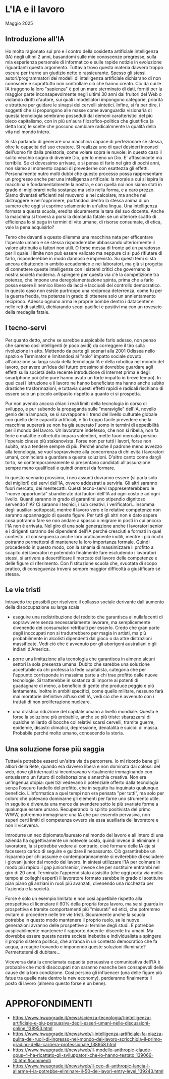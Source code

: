 # L'IA e il lavoro
Maggio 2025

## Introduzione all'IA
Ho molto ragionato sui pro e i contro della cosidetta artificiale intelligenza (IA) negli ultimi 2 anni, basandomi sulle mie conoscenze pregresse, sulla mia esperienza personale di informatico e sulle rapide notizie in evoluzione riguardanti questo argomento. Tuttavia trovo questa materia davvero troppo oscura per trarne un giudizio netto e rassicurante. Spesso gli stessi autori/programmatori dei modelli di intelligenza artificiale dichiarano di non conoscere e soprattutto non controllare ciò che hanno creato. Ciò da cui le IA traggono la loro "sapienza" è poi un mare sterminato di dati, forniti per la maggior parte inconsapevolmente negli ultimi 30 anni dai fruitori del Web o violando diritti d'autore, sui quali i modellatori impongono categorie, priorità e strutture per guidare le sinapsi dei cervelli sintetici. Infine, si fa per dire, i soggetti che si propongono alle masse come avanguardia visionaria di questa tecnologia sembrano posseduti dai demoni caratteristici del più bieco capitalismo, con in più un'aura filosofico-politica che giustifica (a detta loro) le scelte che possono cambiare radicalmnente la qualità della vita nel mondo intero. 

Si sta parlando di generare una macchina capace di perfezionare sé stessa, oltre le capacità del suo creatore. Si realizza uno di quei desideri inconsci dell'uomo fin dalla preistoria, come volare sopra le nuvole: in questo caso il solito vecchio sogno di divenire Dio, per lo meno un Dio. E' affascinante ma terribile. Se ci dovessimo arrivare, e si pensa di farlo nel giro di pochi anni, non siamo al momento capaci di prevederne con esattezza gli effetti. Personalmente nutro molti dubbi che questo processo possa rappresentare un progresso anche per una intelligenza artificale: la morale a cui si ispira la macchina è fondamentalmente la nostra, e con quella noi non siamo stati in grado di migliorarci nella sostanza ma solo nella forma, e a caro prezzo. Siamo diventati efficienti nel muoverci e nel calcolare, ma anche nel distruggere e nell'opprimere, portandoci dentro la stessa anima di un sumero che oggi si esprime solamente in un'altra lingua. Una intelligenza formata a questa scuola, eredita sicuramente la tara del suo docente. Anche la macchina si troverà a porsi la domanda fatale: se un ulteriore scatto di efficienza lo si paga in termini di vite umane, di risorse consumate, di etica, vale la pena acquisirlo? 

Temo che davanti a questo dilemma una macchina nata per efficentare l'operato umano e sé stessa risponderebbe abbassando ulteriormente il valore attribuito a fattori non utili. O forse messa di fronte ad un paradosso per il quale il limite non può essere valicato ma neppure ci si può rifiutare di farlo, risponderebbe in modo dannoso e imprevisto. Su questi temi si sta ancora dibattendo in ambito accademico e nei laboratori, ma già si progetta di connettere queste intelligenze con i sistemi critici che governano la nostra società moderna. A spingere per questa via c'è la competizione tra potenze, che impone una deregolamentazione spinta, prima che a farlo possa essere il nemico libero da lacci e lacciuoli del controllo democratico. In questo caso non esiste purtroppo una reciproca deterrenza, come fu per la guerra fredda, tra potenze in grado di ottenere solo un annientamento reciproco. Adesso ognuno arma le proprie bombe dentro i datacenter e nelle reti di satelliti, dichiarando scopi pacifici e positivi ma con un rovescio della medaglia fatale.

## I tecno-servi
Per quanto detto, anche se sarebbe auspicabile farlo adesso, non penso che saremo così intelligenti (e poco avidi) da correggere il tiro sulla rivoluzione in atto.
Mettendo da parte gli scenari alla 2001 Odissea nello spazio e Terminator e limitandosi al "solo" impatto sociale dovuto all'adozione su larga scala della tecnologia IA e della robotica nel mondo del lavoro, per avere un'idea del futuro prossimo si dovrebbe guardare agli effetti sulla società della recente introduzione di Internet prima e degli smartphone poi (che pure hanno avuto un forte impatto in breve tempo). In quei casi l'istruzione e il lavoro ne hanno beneficiato ma hanno anche subito drastiche trasformazioni, e tuttavia questi effetti rapidi e radicali rischiano di essere solo un piccolo antipasto rispetto a quanto ci si prospetta.

Pur non avendo ancora chiari i reali limiti della tecnologia in corso di sviluppo, e pur subendo la propaganda sulle "meraviglie" dell'IA, novello genio della lampada, se si sovrappone il trend del livello culturale globale con quello delle capacità artificiali, è fin troppo facile prevedere che la macchina supererà se non ha già superato l'uomo in termini di appetibilità per il mondo del lavoro. Un lavoratore indefesso, che non si ribella, non fa ferie o malattie e oltretutto impara volentieri, mette fuori mercato persino l'operaio cinese più stakanovista. Forse non per tutti i lavori, forse non subito, ma a tendere sempre di più. Perché anche il padrone meno avvezzo alla tecnologia, se vuol sopravvivere alla concorrenza di chi evita i lavoratori umani, comincierà a guardare a queste soluzioni. D'altro canto come dargli torto, se contemporaneamente si presentano candidati all'assunzione sempre meno qualificati e quindi onerosi da formare.

In questo scenario prossimo, i neo assunti dovranno essere (si parla solo dei migliori) dei servi dell'IA, ovvero addestrati a servirla. Gli altri saranno fuori mercato, dei mentecatti.
Questi tecno-servi rappresenterebbero le "nuove opportunità" sbandierate dai fautori dell'IA ad ogni costo e ad ogni livello. Quanti saranno in grado di garantirsi uno stipendio dignitoso servendo l'IA? Ci saranno i tecnici, i sub creativi, i verificatori...insomma degli ausiliari sottoposti, mentre il lavoro vero e le relative competenze non saranno appannaggio di queste figure. Per tutti gli altri non è dato sapere cosa potranno fare se non andare a spasso o migrare in posti in cui ancora l'IA non è arrivata.
Nel giro di una sola generazione anche i lavoratori senior e i dirigenti saranno dei dipendenti dell'IA perché cresciuti e formati in quel contesto, di conseguenza anche loro praticamente inutili, mentre i più ricchi potranno permettersi di mantenere la loro importanza formale. 
Quindi procedendo in questo modo, con la smania di massimizzare il profitto a scapito dei lavoratori e potendolo finalmente fare escludendo i lavoratori stessi, si arriverà a desertificare il mercato del lavoro delle competenze e delle figure di riferimento. Con l'istituzione scuola che, svuotata di scopo pratico, di conseguenza troverà sempre maggior difficoltà a giustificare sé stessa.

## Le vie tristi
Intravedo tre possibili per risolvere il collasso sociale derivante dall'aumento della disoccupazione su larga scala

- eseguire una redistribuzione del reddito che garantisca ai nullafacenti di sopravvivere senza necessariamente lavorare, ma semplicemente divenendo dei consumatori retribuiti per esserlo. Credo che gran parte degli inoccupati non si tradurrebbero per magia in artisti, ma più probabilmente in alcolisti dipendenti dal gioco o da altre distrazioni massificate. 
Vedi ciò che è avvenuto per gli aborigeni australiani o gli indiani d'America.

- porre una limitazione alla tecnologia che garantisca in almeno alcuni settori la sola presenza umana. Dubito che sarebbe una soluzione accettabile da chi professa la fede capitalista, categoria che per l'appunto corrisponde in massima parte a chi trae profitto dalle nuove tecnologie. Si tratterebbe in sostanza di imporre ai potenti di guadagnare di meno, a beneficio di gente che produce peggio e più lentamente. Inoltre in ambiti specifici, come quello militare, nessuno farà mai moratorie definitive all'uso dell'IA, vedi ciò che è avvenuto con i trattati di non proliferazione nucleare.

- una drastica riduzione del capitale umano a livello mondiale. Questa è forse la soluzione più probabile, anche se più triste: sbarazzarsi di qualche miliardo di bocche coi relativi scarsi cervelli, tramite guerre, epidemie, disastri climatici, depressione, denatalità e suicidi di massa. Probabile perché molto umano, conoscendo la storia.

## Una soluzione forse più saggia
Tuttavia potrebbe esserci un'altra via da percorrere. Io mi ricordo bene gli albori della Rete, quando era davvero libera e non dominata dai colossi del web, dove gli internauti si incontravano virtualmente immaginando con entusiasmo un futuro di collaborazione e anarchia creativa. Non era un'ingenua utopia: quei tizi vedevano il potenziale offerto dalla tecnologia senza l'oscuro fardello del profitto, che in seguito ha inquinato qualunque beneficio. L'informatica a quei tempi non era pensata "per tutti", ma solo per coloro che potevano dominarne gli elementi per farne uno strumento utile. In seguito è divenuta una merce da svendere sotto le più svariate forme a qualunque essere umano.
Recuperando lo spirito positivista del primo WWW, potremmo immaginare una IA che pur essendo pervasiva, non superi certi limiti di competenza ovvero sia essa ausiliaria del lavoratore e non il viceversa.

Introdurre un neo diplomato/laureato nel mondo del lavoro e all'intero di una azienda ha oggettivamente un notevole costo, quindi invece di eliminare il lavoratore, la si potrebbe vedere al contrario, cioè formare delle IA cje si facesserp carico di seguire e guidare il neoassunto. Ciò garantirebbe un risparmio per chi assume e contemporaneamente si eviterebbe di escludere i giovani junior dal mondo del lavoro. In sintesi utilizzare l'IA per colmare in modo più rapido il gap junior/senior, invece che per sostituire entrambi nel giro di 20 anni. Terminato l'apprendistato assistito (che oggi porta via molto tempo ai colleghi esperti) il lavoratore formato sarebbe in grado di sostituire pian piano gli anziani in ruoli più avanzati, divenendo una ricchezza per l'azienda e la società.

Forse è solo un esempio limitato e non così appetibile rispetto alla prospettiva di licenziare il 90% della propria forza lavoro, ma se si guarda in prospettiva è tramite comportamenti più "misurati" ed etici, che potremmo evitare di procedere nelle tre vie tristi. Sicuramente anche la scuola potrebbe in questo modo mantenere il proprio ruolo, se le nuove generazioni avranno delle prospettive al termine degli studi. E potrebbe auspicabilmente mantenere il rapporto docente-discente tra umani.
Ma dovrebbe essere questa nostra società inebetita e individualista a spingere il proprio sistema politico, che arranca in un contesto democratico che fa acqua, a reagire trovando e imponendo queste soluzioni illuminate?
Permettetemi di dubitare...

Viceversa data la conclamata capacità persuasiva e comunicativa dell'IA è probabile che molti disoccupati non saranno neanche ben consapevoli delle cause della loro condizione. Così persino gli influencer (una delle figure più fatue tra quelle nate dentro la new economy), perderanno finalmente il posto di lavoro (almeno questo forse è un bene).

# APPROFONDIMENTI

- https://www.hwupgrade.it/news/scienza-tecnologia/l-intelligenza-artificiale-e-piu-persuasiva-degli-esseri-umani-nelle-discussioni-online_138953.html
- https://www.hwupgrade.it/news/web/l-intelligenza-artificiale-fa-piazza-pulita-dei-ruoli-di-ingresso-nel-mondo-del-lavoro-scricchiola-il-primo-gradino-della-carriera-professionale_138958.html
- https://www.hwupgrade.it/news/web/il-modello-anthropic-claude-opus-4-ha-ricattato-gli-sviluppatori-che-lo-hanno-testato_139066-10.html#commenti
- https://www.hwupgrade.it/news/web/il-ceo-di-anthropic-lancia-l-allarme-l-ia-potrebbe-eliminare-il-50-dei-lavori-entry-level_139243.html
